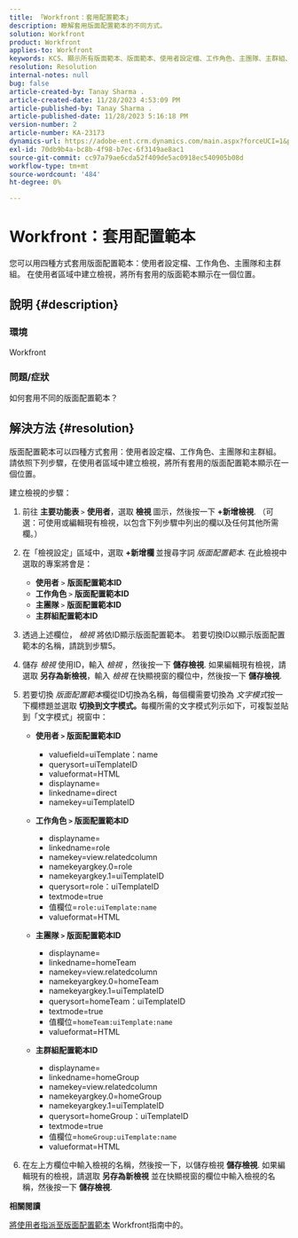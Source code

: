 ```yaml
---
title: 「Workfront：套用配置範本」
description: 瞭解套用版面配置範本的不同方式。
solution: Workfront
product: Workfront
applies-to: Workfront
keywords: KCS、顯示所有版面範本、版面範本、使用者設定檔、工作角色、主團隊、主群組、Workfront
resolution: Resolution
internal-notes: null
bug: false
article-created-by: Tanay Sharma .
article-created-date: 11/28/2023 4:53:09 PM
article-published-by: Tanay Sharma .
article-published-date: 11/28/2023 5:16:18 PM
version-number: 2
article-number: KA-23173
dynamics-url: https://adobe-ent.crm.dynamics.com/main.aspx?forceUCI=1&pagetype=entityrecord&etn=knowledgearticle&id=be19a899-0e8e-ee11-8179-6045bd006704
exl-id: 70db9b4a-bc8b-4f98-b7ec-6f3149ae8ac1
source-git-commit: cc97a79ae6cda52f409de5ac0918ec540905b08d
workflow-type: tm+mt
source-wordcount: '484'
ht-degree: 0%

---
```


# Workfront：套用配置範本


您可以用四種方式套用版面配置範本：使用者設定檔、工作角色、主團隊和主群組。 在使用者區域中建立檢視，將所有套用的版面範本顯示在一個位置。

## 說明 {#description}


### 環境

Workfront



### 問題/症狀

如何套用不同的版面配置範本？


## 解決方法 {#resolution}


版面配置範本可以四種方式套用：使用者設定檔、工作角色、主團隊和主群組。 請依照下列步驟，在使用者區域中建立檢視，將所有套用的版面配置範本顯示在一個位置。

建立檢視的步驟：

1. 前往 <b>主要功能表 </b>`>`  <b>使用者</b>，選取 <b>檢視 </b>圖示，然後按一下 <b>+新增檢視</b>. （可選：可使用或編輯現有檢視，以包含下列步驟中列出的欄以及任何其他所需欄。）
2. 在「檢視設定」區域中，選取 <b>+新增欄 </b>並搜尋字詞 *版面配置範本*. 在此檢視中選取的專案將會是：

   - <b>使用者</b> `>`  <b>版面配置範本ID</b>
   - <b>工作角色 </b>`>`  <b>版面配置範本ID</b>
   - <b>主團隊 </b>`>`  <b>版面配置範本ID</b>
   - <b>主群組配置範本ID</b>
3. 透過上述欄位， *檢視* 將依ID顯示版面配置範本。 若要切換ID以顯示版面配置範本的名稱，請跳到步驟5。
4. 儲存 *檢視* 使用ID，輸入 *檢視* ，然後按一下 <b>儲存檢視</b>. 如果編輯現有檢視，請選取 <b>另存為新檢視</b>，輸入 *檢視* 在快顯視窗的欄位中，然後按一下 <b>儲存檢視</b>.
5. 若要切換 *版面配置範本*&#x200B;欄從ID切換為名稱，每個欄需要切換為 *文字模式*&#x200B;按一下欄標題並選取 <b>切換到文字模式。</b>每欄所需的文字模式列示如下，可複製並貼到「文字模式」視窗中：
   - <b>使用者 `>`  版面配置範本ID </b>
      - valuefield=uiTemplate：name
      - querysort=uiTemplateID
      - valueformat=HTML
      - displayname=
      - linkedname=direct
      - namekey=uiTemplateID


   - <b>工作角色 `>`  版面配置範本ID </b>
      - displayname=
      - linkedname=role
      - namekey=view.relatedcolumn
      - namekeyargkey.0=role
      - namekeyargkey.1=uiTemplateID
      - querysort=role：uiTemplateID
      - textmode=true
      - 值欄位=`role:uiTemplate:name`
      - valueformat=HTML


   - <b>主團隊 `>`  版面配置範本ID</b>
      - displayname=
      - linkedname=homeTeam
      - namekey=view.relatedcolumn
      - namekeyargkey.0=homeTeam
      - namekeyargkey.1=uiTemplateID
      - querysort=homeTeam：uiTemplateID
      - textmode=true
      - 值欄位=`homeTeam:uiTemplate:name`
      - valueformat=HTML


   - <b>主群組配置範本ID </b>
      - displayname=
      - linkedname=homeGroup
      - namekey=view.relatedcolumn
      - namekeyargkey.0=homeGroup
      - namekeyargkey.1=uiTemplateID
      - querysort=homeGroup：uiTemplateID
      - textmode=true
      - 值欄位=`homeGroup:uiTemplate:name`
      - valueformat=HTML
6. 在左上方欄位中輸入檢視的名稱，然後按一下，以儲存檢視 <b>儲存檢視</b>. 如果編輯現有的檢視，請選取 <b>另存為新檢視</b> 並在快顯視窗的欄位中輸入檢視的名稱，然後按一下 <b>儲存檢視</b>.


<b>相關閱讀</b>

[將使用者指派至版面配置範本](https://experienceleague.adobe.com/docs/workfront/using/administration-and-setup/customize/layout-templates/assign-users-to-layout-template.html) Workfront指南中的。
